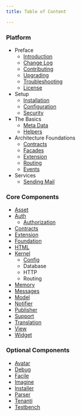 ```yaml
---
title: Table of Content

---
```


### Platform

* Preface
  - [Introduction]({doc-url})
  - [Change Log]({doc-url}/changes)
  - [Contributing]({doc-url}/contributing)
  - [Upgrading]({doc-url}/upgrading)
  - [Troubleshooting]({doc-url}/troubleshoot)
  - [License]({doc-url}/license)
* Setup
  - [Installation]({doc-url}/installation)
  - [Configuration]({doc-url}/configuration)
  - [Security]({doc-url}/security)
* The Basics
  - [Meta Data]({doc-url}/meta)
  - [Helpers]({doc-url}/helpers)
* Architecture Foundations
  - [Contracts]({doc-url}/contracts)
  - [Facades]({doc-url}/facades)
  - [Extension]({doc-url}/components/extension/usage)
  - [Routing]({doc-url}/routing)
  - [Events]({doc-url}/events)
* Services
  - [Sending Mail]({doc-url}/mail)

### Core Components

* [Asset]({doc-url}/components/asset)
* [Auth]({doc-url}/components/auth)
  - [Authorization]({doc-url}/components/authorization)
* [Contracts]({doc-url}/components/contracts) 
* [Extension]({doc-url}/components/extension)
* [Foundation]({doc-url}/components/foundation)
* [HTML]({doc-url}/components/html)
* [Kernel]({doc-url}/components/kernel)
  - [Config]({doc-url}/components/config)
  - Database
  - HTTP
  - Routing
* [Memory]({doc-url}/components/memory)
* [Messages]({doc-url}/components/messages)
* [Model]({doc-url}/components/model)
* [Notifier]({doc-url}/components/notifier)
* [Publisher]({doc-url}/components/publisher)
* [Support]({doc-url}/components/support)
* [Translation]({doc-url}/components/translation)
* [View]({doc-url}/components/view)
* [Widget]({doc-url}/components/widget)

### Optional Components

* [Avatar]({doc-url}/components/avatar)
* [Debug]({doc-url}/components/debug)
* [Facile]({doc-url}/components/facile)
* [Imagine]({doc-url}/components/imagine)
* [Installer]({doc-url}/components/installer)
* [Parser]({doc-url}/components/parser)
* [Tenanti]({doc-url}/components/tenanti)
* [Testbench]({doc-url}/components/testbench)
